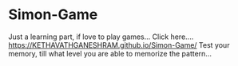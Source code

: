 # Simon-Game

Just a learning part, if love to play games...
Click here.... https://KETHAVATHGANESHRAM.github.io/Simon-Game/
Test your memory, till what level you are able to memorize the pattern...
